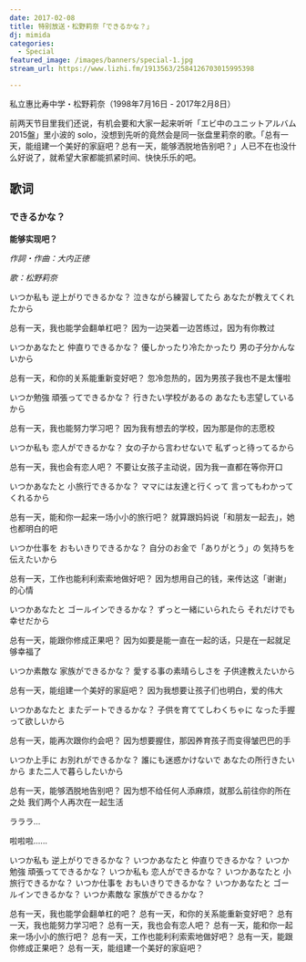 ```yaml
---
date: 2017-02-08
title: 特别放送・松野莉奈「できるかな？」
dj: mimida
categories:
  - Special
featured_image: /images/banners/special-1.jpg
stream_url: https://www.lizhi.fm/1913563/2584126703015995398

---
```

私立惠比寿中学・松野莉奈（1998年7月16日 - 2017年2月8日）

前两天节目里我们还说，有机会要和大家一起来听听「エビ中のユニットアルバム2015盤」里小波的 solo，没想到先听的竟然会是同一张盘里莉奈的歌。「总有一天，能组建一个美好的家庭吧？总有一天，能够洒脱地告别吧？」人已不在也没什么好说了，就希望大家都能抓紧时间、快快乐乐的吧。

<!-- hide excerpt -->

<!--featured_image: https://i.ytimg.com/vi/p-FYXT1OU0M/maxresdefault.jpg-->

## 歌词

### できるかな？

**能够实现吧？**

*作詞・作曲：大内正徳*

*歌：松野莉奈*

いつか私も 逆上がりできるかな？
泣きながら練習してたら あなたが教えてくれたから

总有一天，我也能学会翻单杠吧？
因为一边哭着一边苦练过，因为有你教过

いつかあなたと 仲直りできるかな？
優しかったり冷たかったり 男の子分かんないから

总有一天，和你的关系能重新变好吧？
忽冷忽热的，因为男孩子我也不是太懂啦

いつか勉強 頑張ってできるかな？
行きたい学校があるの あなたも志望しているから

总有一天，我也能努力学习吧？
因为我有想去的学校，因为那是你的志愿校

いつか私も 恋人ができるかな？
女の子から言わせないで 私ずっと待ってるから

总有一天，我也会有恋人吧？
不要让女孩子主动说，因为我一直都在等你开口

いつかあなたと 小旅行できるかな？
ママには友達と行くって 言ってもわかってくれるから

总有一天，能和你一起来一场小小的旅行吧？
就算跟妈妈说「和朋友一起去」，她也都明白的吧

いつか仕事を おもいきりできるかな？
自分のお金で「ありがとう」の 気持ちを伝えたいから

总有一天，工作也能利利索索地做好吧？
因为想用自己的钱，来传达这「谢谢」的心情

いつかあなたと ゴールインできるかな？
ずっと一緒にいられたら それだけでも幸せだから

总有一天，能跟你修成正果吧？
因为如要是能一直在一起的话，只是在一起就足够幸福了

いつか素敵な 家族ができるかな？
愛する事の素晴らしさを 子供達教えたいから

总有一天，能组建一个美好的家庭吧？
因为我想要让孩子们也明白，爱的伟大

いつかあなたと またデートできるかな？
子供を育ててしわくちゃに なった手握って欲しいから

总有一天，能再次跟你约会吧？
因为想要握住，那因养育孩子而变得皱巴巴的手

いつか上手に お別れができるかな？
誰にも迷惑かけないで あなたの所行きたいから
また二人で暮らしたいから

总有一天，能够洒脱地告别吧？
因为想不给任何人添麻烦，就那么前往你的所在之处
我们两个人再次在一起生活

ラララ…

啦啦啦......

いつか私も 逆上がりできるかな？
いつかあなたと 仲直りできるかな？
いつか勉強 頑張ってできるかな？
いつか私も 恋人ができるかな？
いつかあなたと 小旅行できるかな？
いつか仕事を おもいきりできるかな？
いつかあなたと ゴールインできるかな？
いつか素敵な 家族ができるかな？

总有一天，我也能学会翻单杠的吧？
总有一天，和你的关系能重新变好吧？
总有一天，我也能努力学习吧？
总有一天，我也会有恋人吧？
总有一天，能和你一起来一场小小的旅行吧？
总有一天，工作也能利利索索地做好吧？
总有一天，能跟你修成正果吧？
总有一天，能组建一个美好的家庭吧？
